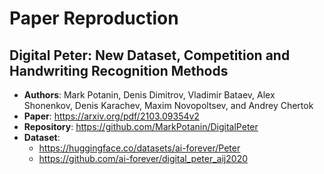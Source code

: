 # Paper Reproduction

## Digital Peter: New Dataset, Competition and Handwriting Recognition Methods
- **Authors**: Mark Potanin, Denis Dimitrov, Vladimir Bataev, Alex Shonenkov, Denis Karachev, Maxim Novopoltsev, and Andrey Chertok
- **Paper**: https://arxiv.org/pdf/2103.09354v2
- **Repository**: https://github.com/MarkPotanin/DigitalPeter
- **Dataset**:
  - https://huggingface.co/datasets/ai-forever/Peter
  - https://github.com/ai-forever/digital_peter_aij2020
